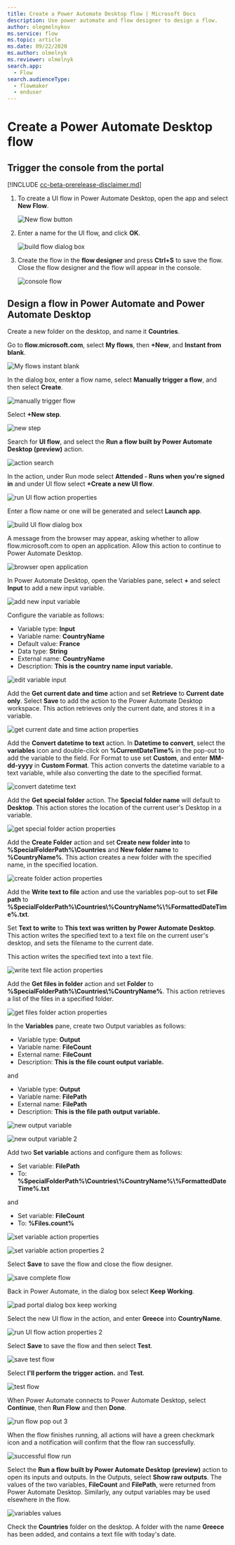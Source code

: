 ```yaml
---
title: Create a Power Automate Desktop flow | Microsoft Docs
description: Use power automate and flow designer to design a flow.
author: olegmelnykov
ms.service: flow
ms.topic: article
ms.date: 09/22/2020
ms.author: olmelnyk
ms.reviewer: olmelnyk
search.app: 
  - Flow
search.audienceType: 
  - flowmaker
  - enduser
---
```


# Create a Power Automate Desktop flow


## Trigger the console from the portal

[!INCLUDE [cc-beta-prerelease-disclaimer.md](../../includes/cc-beta-prerelease-disclaimer.md)]

1. To create a UI flow in Power Automate Desktop, open the app and select **New Flow**.

   ![New flow button](\media\create-flow-console\console.png)

1. Enter a name for the UI flow, and click **OK**.

   ![build flow dialog box](\media\create-flow-console\build-flow-dialog.png)

1. Create the flow in the **flow designer** and press **Ctrl+S** to save the flow. Close the flow designer and the flow will appear in the console.

   ![console flow](\media\create-flow-console\console-flow.png)


## Design a flow in Power Automate and Power Automate Desktop

Create a new folder on the desktop, and name it **Countries**.

Go to **flow.microsoft.com**, select **My flows**, then **+New**, and **Instant from blank**.

![My flows instant blank](\media\design-flow\my-flows-instant-blank.png)

In the dialog box, enter a flow name, select **Manually trigger a flow**, and then select **Create**.

![manually trigger flow](\media\design-flow\manually-trigger-flow.png)

Select **+New step**.

![new step](\media\design-flow\new-step.png)

Search for **UI flow**, and select the **Run a flow built by Power Automate Desktop (preview)** action.

![action search](\media\design-flow\action-search.png)

In the action, under Run mode select **Attended - Runs when you're signed in** and under UI flow select **+Create a new UI flow**.

![run UI flow action properties](\media\design-flow\run-ui-flow-v2-action-properties.png)

Enter a flow name or one will be generated and select **Launch app**.

![build UI flow dialog box](\media\design-flow\build-UI-flow-dialog.png)

A message from the browser may appear, asking whether to allow flow.microsoft.com to open an application. Allow this action to continue to Power Automate Desktop.

![browser open application](\media\design-flow\browser-open-application.png)

In Power Automate Desktop, open the Variables pane, select **+** and select **Input** to add a new input variable.

![add new input variable](\media\design-flow\add-new-input-variable.png)

Configure the variable as follows:
* Variable type: **Input**
* Variable name: **CountryName**
* Default value: **France**
* Data type: **String**
* External name: **CountryName**
* Description: **This is the country name input variable.**

![edit variable input](\media\design-flow\edit-variable-input.png)

Add the **Get current date and time** action and set **Retrieve** to **Current date only**. Select **Save** to add the action to the Power Automate Desktop workspace. This action retrieves only the current date, and stores it in a variable.

![get current date and time action properties](\media\design-flow\get-current-date-and-time-action-properties.png)

Add the **Convert datetime to text** action. In **Datetime to convert**, select the **variables** icon and double-click on **%CurrentDateTime%** in the pop-out to add the variable to the field. For Format to use set **Custom**, and enter **MM-dd-yyyy** in **Custom Format**. This action converts the datetime variable to a text variable, while also converting the date to the specified format.

![convert datetime text](\media\design-flow\convert-datetime-text.png)

Add the **Get special folder** action. The **Special folder name** will default to **Desktop**. This action stores the location of the current user's Desktop in a variable.

![get special folder action properties](\media\design-flow\get-special-folder-action-properties.png)

Add the **Create Folder** action and set **Create new folder into** to **%SpecialFolderPath%\Countries** and **New folder name** to **%CountryName%**. This action creates a new folder with the specified name, in the specified location.

![create folder action properties](\media\design-flow\create-folder-action-properties.png)

Add the **Write text to file** action and use the variables pop-out to set **File path** to **%SpecialFolderPath%\Countries\\%CountryName%\\%FormattedDateTime%.txt**. 

Set **Text to write** to **This text was written by Power Automate Desktop**. This action writes the specified text to a text file on the current user's desktop, and sets the filename to the current date.

This action writes the specified text into a text file.

![write text file action properties](\media\design-flow\write-text-file-action-properties.png)

Add the **Get files in folder** action and set **Folder** to **%SpecialFolderPath%\Countries\\%CountryName%**. This action retrieves a list of the files in a specified folder.

![get files folder action properties](\media\design-flow\get-files-folder-action-properties.png)

In the **Variables** pane, create two Output variables as follows:

* Variable type: **Output**
* Variable name: **FileCount**
* External name: **FileCount**
* Description: **This is the file count output variable.**

and

* Variable type: **Output**
* Variable name: **FilePath**
* External name: **FilePath**
* Description: **This is the file path output variable.**

![new output variable](\media\design-flow\new-output-variable.png)

![new output variable 2](\media\design-flow\new-output-variable-2.png)

Add two **Set variable** actions and configure them as follows:

* Set variable: **FilePath**
* To: **%SpecialFolderPath%\Countries\\%CountryName%\\%FormattedDateTime%.txt**

and

* Set variable: **FileCount**
* To: **%Files.count%**

![set variable action properties](\media\design-flow\set-variable-action-properties.png)

![set variable action properties 2](\media\design-flow\set-variable-action-properties-2.png)

Select **Save** to save the flow and close the flow designer.

![save complete flow](\media\design-flow\save-complete-flow.png)

Back in Power Automate, in the dialog box select **Keep Working**.

![pad portal dialog box keep working](\media\design-flow\pad-portal-dialog-keep-working.png)

Select the new UI flow in the action, and enter **Greece** into **CountryName**.

![run UI flow action properties 2](\media\design-flow\run-ui-flow-v2-action-properties-2.png)

Select **Save** to save the flow and then select **Test**.

![save test flow](\media\design-flow\save-test-flow.png)

Select **I'll perform the trigger action.** and **Test**.

![test flow](\media\design-flow\test-flow.png)

When Power Automate connects to Power Automate Desktop, select **Continue**, then **Run Flow** and then **Done**.

![run flow pop out 3](\media\design-flow\run-flow-pop-out-3.png)

When the flow finishes running, all actions will have a green checkmark icon and a notification will confirm that the flow ran successfully.

![successful flow run](\media\design-flow\successful-flow-run.png)

Select the **Run a flow built by Power Automate Desktop (preview)** action to open its inputs and outputs. In the Outputs, select **Show raw outputs**. The values of the two variables, **FileCount** and **FilePath**, were returned from Power Automate Desktop. Similarly, any output variables may be used elsewhere in the flow.

![variables values](\media\design-flow\variables-values.png)

Check the **Countries** folder on the desktop. A folder with the name **Greece** has been added, and contains a text file with today's date.
